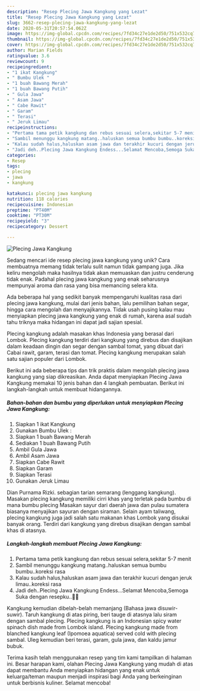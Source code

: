 ```yaml
---
description: "Resep Plecing Jawa Kangkung yang Lezat"
title: "Resep Plecing Jawa Kangkung yang Lezat"
slug: 3662-resep-plecing-jawa-kangkung-yang-lezat
date: 2020-05-31T20:57:54.062Z
image: https://img-global.cpcdn.com/recipes/7fd34c27e1de2d50/751x532cq70/plecing-jawa-kangkung-foto-resep-utama.jpg
thumbnail: https://img-global.cpcdn.com/recipes/7fd34c27e1de2d50/751x532cq70/plecing-jawa-kangkung-foto-resep-utama.jpg
cover: https://img-global.cpcdn.com/recipes/7fd34c27e1de2d50/751x532cq70/plecing-jawa-kangkung-foto-resep-utama.jpg
author: Marian Fields
ratingvalue: 3.6
reviewcount: 9
recipeingredient:
- "1 ikat Kangkung"
- " Bumbu Ulek "
- "1 buah Bawang Merah"
- "1 buah Bawang Putih"
- " Gula Jawa"
- " Asam Jawa"
- " Cabe Rawit"
- " Garam"
- " Terasi"
- " Jeruk Limau"
recipeinstructions:
- "Pertama tama petik kangkung dan rebus sesuai selera,sekitar 5-7 menit"
- "Sambil menunggu kangkung matang..haluskan semua bumbu bumbu..koreksi rasa"
- "Kalau sudah halus,haluskan asam jawa dan terakhir kucuri dengan jeruk limau..koreksi rasa"
- "Jadi deh..Plecing Jawa Kangkung Endess...Selamat Mencoba,Semoga Suka dengan resepku..🤗🤗"
categories:
- Resep
tags:
- plecing
- jawa
- kangkung

katakunci: plecing jawa kangkung 
nutrition: 118 calories
recipecuisine: Indonesian
preptime: "PT40M"
cooktime: "PT30M"
recipeyield: "3"
recipecategory: Dessert

---
```



![Plecing Jawa Kangkung](https://img-global.cpcdn.com/recipes/7fd34c27e1de2d50/751x532cq70/plecing-jawa-kangkung-foto-resep-utama.jpg)

Sedang mencari ide resep plecing jawa kangkung yang unik? Cara membuatnya memang tidak terlalu sulit namun tidak gampang juga. Jika keliru mengolah maka hasilnya tidak akan memuaskan dan justru cenderung tidak enak. Padahal plecing jawa kangkung yang enak seharusnya mempunyai aroma dan rasa yang bisa memancing selera kita.

Ada beberapa hal yang sedikit banyak mempengaruhi kualitas rasa dari plecing jawa kangkung, mulai dari jenis bahan, lalu pemilihan bahan segar, hingga cara mengolah dan menyajikannya. Tidak usah pusing kalau mau menyiapkan plecing jawa kangkung yang enak di rumah, karena asal sudah tahu triknya maka hidangan ini dapat jadi sajian spesial.

Plecing kangkung adalah masakan khas Indonesia yang berasal dari Lombok. Plecing kangkung terdiri dari kangkung yang direbus dan disajikan dalam keadaan dingin dan segar dengan sambal tomat, yang dibuat dari Cabai rawit, garam, terasi dan tomat. Plecing kangkung merupakan salah satu sajian populer dari Lombok.


Berikut ini ada beberapa tips dan trik praktis dalam mengolah plecing jawa kangkung yang siap dikreasikan. Anda dapat menyiapkan Plecing Jawa Kangkung memakai 10 jenis bahan dan 4 langkah pembuatan. Berikut ini langkah-langkah untuk membuat hidangannya.

<!--inarticleads1-->

##### Bahan-bahan dan bumbu yang diperlukan untuk menyiapkan Plecing Jawa Kangkung:

1. Siapkan 1 ikat Kangkung
1. Gunakan  Bumbu Ulek :
1. Siapkan 1 buah Bawang Merah
1. Sediakan 1 buah Bawang Putih
1. Ambil  Gula Jawa
1. Ambil  Asam Jawa
1. Siapkan  Cabe Rawit
1. Siapkan  Garam
1. Siapkan  Terasi
1. Gunakan  Jeruk Limau


Dian Purnama Rizki. sebagian tarian semarang (lenggang kangkung). Masakan plecing kangkung memiliki cirri khas yang terletak pada bumbu di mana bumbu plecing Masakan sayur dari daerah jawa dan pulau sumatera biasanya menyajikan sayuran dengan siraman. Selain ayam taliwang, plecing kangkung juga jadi salah satu makanan khas Lombok yang disukai banyak orang. Terdiri dari kangkung yang direbus disajikan dengan sambal khas di atasnya. 

<!--inarticleads2-->

##### Langkah-langkah membuat Plecing Jawa Kangkung:

1. Pertama tama petik kangkung dan rebus sesuai selera,sekitar 5-7 menit
1. Sambil menunggu kangkung matang..haluskan semua bumbu bumbu..koreksi rasa
1. Kalau sudah halus,haluskan asam jawa dan terakhir kucuri dengan jeruk limau..koreksi rasa
1. Jadi deh..Plecing Jawa Kangkung Endess...Selamat Mencoba,Semoga Suka dengan resepku..🤗🤗


Kangkung kemudian dibelah-belah memanjang (Bahasa jawa disuwir-suwir). Taruh kangkung di atas piring, beri tauge di atasnya lalu siram dengan sambal plecing. Plecing kangkung is an Indonesian spicy water spinach dish made from Lombok island. Plecing kangkung made from blanched kangkung leaf (Ipomoea aquatica) served cold with plecing sambal. Uleg kemudian beri terasi, garam, gula jawa, dan kaldu jamur bubuk. 

Terima kasih telah menggunakan resep yang tim kami tampilkan di halaman ini. Besar harapan kami, olahan Plecing Jawa Kangkung yang mudah di atas dapat membantu Anda menyiapkan hidangan yang enak untuk keluarga/teman maupun menjadi inspirasi bagi Anda yang berkeinginan untuk berbisnis kuliner. Selamat mencoba!
